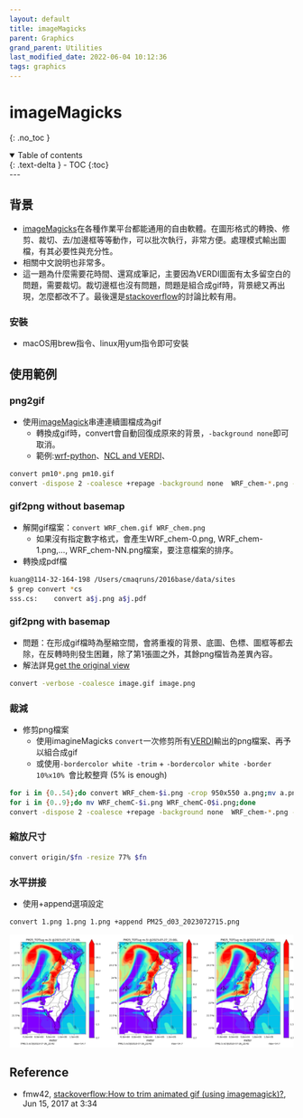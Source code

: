 ```yaml
---
layout: default
title: imageMagicks
parent: Graphics
grand_parent: Utilities
last_modified_date: 2022-06-04 10:12:36
tags: graphics 
---
```


# imageMagicks
{: .no_toc }

<details open markdown="block">
  <summary>
    Table of contents
  </summary>
  {: .text-delta }
- TOC
{:toc}
</details>
---

## 背景
- [imageMagicks](https://imagemagick.org/index.php)在各種作業平台都能通用的自由軟體。在圖形格式的轉換、修剪、裁切、去/加邊框等等動作，可以批次執行，非常方便。處理模式輸出圖檔，有其必要性與充分性。
- 相關中文說明也非常多。
- 這一題為什麼需要花時間、還寫成筆記，主要因為VERDI圖面有太多留空白的問題，需要裁切。裁切邊框也沒有問題，問題是組合成gif時，背景總又再出現，怎麼都改不了。最後還是[stackoverflow][stackoverflow]的討論比較有用。

### 安裝
- macOS用brew指令、linux用yum指令即可安裝

## 使用範例

### png2gif

- 使用[imageMagick](https://imagemagick.org/script/convert.php)串連連續圖檔成為gif
  - 轉換成gif時，convert會自動回復成原來的背景，`-background none`即可取消。
  - 範例:[wrf-python](https://sinotec2.github.io/Focus-on-Air-Quality/utilities/Graphics/wrf-python/3.vertica/#gif-producing)、[NCL and VERDI](https://sinotec2.github.io/cmaqprog/NCL_China_WBDust/)、

```bash
convert pm10*.png pm10.gif
convert -dispose 2 -coalesce +repage -background none  WRF_chem-*.png -size 895x565 WRF_chem.gif
```

### gif2png without basemap

- 解開gif檔案：`convert WRF_chem.gif WRF_chem.png`
  - 如果沒有指定數字格式，會產生WRF_chem-0.png, WRF_chem-1.png,..., WRF_chem-NN.png檔案，要注意檔案的排序。
- 轉換成pdf檔

```bash
kuang@114-32-164-198 /Users/cmaqruns/2016base/data/sites
$ grep convert *cs
sss.cs:    convert a$j.png a$j.pdf
```

### gif2png with basemap

- 問題：在形成gif檔時為壓縮空間，會將重複的背景、底圖、色標、圖框等都去除，在反轉時則發生困難，除了第1張圖之外，其餘png檔皆為差異內容。
- 解法詳見[get the original view](https://superuser.com/questions/558790/how-do-i-convert-gif-to-png-this-image-to-get-the-original-view)

```bash
convert -verbose -coalesce image.gif image.png
```

### 裁減

- 修剪png檔案
  - 使用imagineMagicks `convert`一次修剪所有[VERDI](https://sinotec2.github.io/Focus-on-Air-Quality/utilities/Graphics/VERDI/VERDI_batch/#程式外批次檔calpuff結果時間序列圖檔展示)輸出的png檔案、再予以組合成gif
  - 或使用`-bordercolor white -trim` + `-bordercolor white -border 10%x10% `會比較整齊 (5% is enough)

```bash
for i in {0..54};do convert WRF_chem-$i.png -crop 950x550 a.png;mv a.png WRF_chemC-$i.png;done
for i in {0..9};do mv WRF_chemC-$i.png WRF_chemC-0$i.png;done
convert -dispose 2 -coalesce +repage -background none  WRF_chem-*.png -size 895x565 WRF_chem.gif
```

### 縮放尺寸

```bash
convert origin/$fn -resize 77% $fn
```

### 水平拼接

- 使用+append選項設定

```bash
convert 1.png 1.png 1.png +append PM25_d03_2023072715.png
```

![](../../attachments/2023-07-27-15-44-27.png)

## Reference
- fmw42, [stackoverflow:How to trim animated gif (using imagemagick)?](https://stackoverflow.com/questions/44555789/how-to-trim-animated-gif-using-imagemagick), Jun 15, 2017 at 3:34

[stackoverflow]: <https://stackoverflow.com/questions/44555789/how-to-trim-animated-gif-using-imagemagick> "How to trim animated gif (using imagemagick)?"